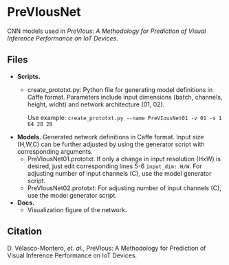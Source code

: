 # PreVIousNet

CNN models used in *PreVIous: A Methodology for Prediction of Visual Inference Performance on IoT Devices*.

## Files
* **Scripts.**
  * create_prototxt.py: Python file for generating model definitions in Caffe format. Parameters include input dimensions (batch, channels, height, widht) and network architecture (01, 02). 
     
     Use example: `create_prototxt.py --name PreVIousNet01 -v 01 -s 1 64 28 28`
* **Models.** Generated network definitions in Caffe format. Input size (H,W,C) can be further adjusted by using the generator script with corresponding arguments.  
  * PreVIousNet01.prototxt. If only a change in input resolution (HxW) is desired, just edit corresponding lines 5-6 `input_dim: H/W`. For adjusting number of input channels (C), use the model generator script.
  * PreVIousNet02.prototxt: For adjusting number of input channels (C), use the model generator script.
* **Docs.** 
  * Visualization figure of the network.

## Citation
D. Velasco-Montero, *et. al.*, PreVIous: A Methodology for Prediction of Visual Inference Performance on IoT Devices. 
